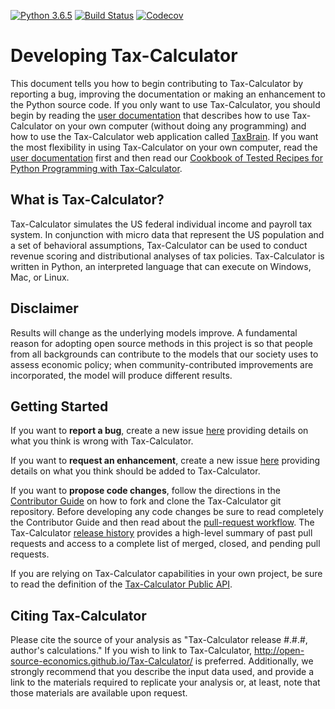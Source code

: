 [![Python 3.6.5](https://img.shields.io/badge/python-3.6.5-blue.svg)](https://www.python.org/downloads/release/python-365/)
[![Build Status](https://travis-ci.org/open-source-economics/Tax-Calculator.svg?branch=master)](https://travis-ci.org/open-source-economics/Tax-Calculator)
[![Codecov](https://codecov.io/gh/open-source-economics/Tax-Calculator/branch/master/graph/badge.svg)](https://codecov.io/gh/open-source-economics/Tax-Calculator)


Developing Tax-Calculator
=========================

This document tells you how to begin contributing to Tax-Calculator by
reporting a bug, improving the documentation or making an enhancement
to the Python source code.  If you only want to use Tax-Calculator,
you should begin by reading the [user
documentation](http://open-source-economics.github.io/Tax-Calculator/)
that describes how to use Tax-Calculator on your own computer (without
doing any programming) and how to use the Tax-Calculator web application
called [TaxBrain](http://www.ospc.org/taxbrain/).  If you want the most
flexibility in using Tax-Calculator on your own computer, read the [user
documentation](http://open-source-economics.github.io/Tax-Calculator/)
first and then read our [Cookbook of Tested Recipes for Python Programming
with
Tax-Calculator](http://open-source-economics.github.io/Tax-Calculator/cookbook.html).


What is Tax-Calculator?
-----------------------

Tax-Calculator simulates the US federal individual income and payroll
tax system.  In conjunction with micro data that represent the US
population and a set of behavioral assumptions, Tax-Calculator can
be used to conduct revenue scoring and distributional analyses of tax
policies.  Tax-Calculator is written in Python, an interpreted
language that can execute on Windows, Mac, or Linux.


Disclaimer
----------

Results will change as the underlying models improve. A fundamental
reason for adopting open source methods in this project is so that
people from all backgrounds can contribute to the models that our
society uses to assess economic policy; when community-contributed
improvements are incorporated, the model will produce different
results.


Getting Started
---------------

If you want to **report a bug**, create a new issue
[here](https://github.com/open-source-economics/Tax-Calculator/issues)
providing details on what you think is wrong with Tax-Calculator.

If you want to **request an enhancement**, create a new issue
[here](https://github.com/open-source-economics/Tax-Calculator/issues)
providing details on what you think should be added to Tax-Calculator.

If you want to **propose code changes**, follow the directions in the
[Contributor
Guide](http://taxcalc.readthedocs.io/en/latest/contributor_guide.html)
on how to fork and clone the Tax-Calculator git repository.  Before
developing any code changes be sure to read completely the Contributor
Guide and then read about the [pull-request
workflow](https://github.com/open-source-economics/Tax-Calculator/blob/master/WORKFLOW.md#tax-calculator-pull-request-workflow).
The Tax-Calculator [release
history](https://github.com/open-source-economics/Tax-Calculator/blob/master/RELEASES.md#tax-calculator-release-history)
provides a high-level summary of past pull requests and access to a
complete list of merged, closed, and pending pull requests.

If you are relying on Tax-Calculator capabilities in your own project,
be sure to read the definition of the [Tax-Calculator Public
API](http://taxcalc.readthedocs.io/en/latest/public_api.html).


Citing Tax-Calculator
---------------------

Please cite the source of your analysis as "Tax-Calculator release
#.#.#, author's calculations." If you wish to link to Tax-Calculator,
http://open-source-economics.github.io/Tax-Calculator/ is
preferred. Additionally, we strongly recommend that you describe the
input data used, and provide a link to the materials required to
replicate your analysis or, at least, note that those materials are
available upon request.
